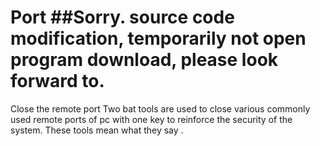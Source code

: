 # Port ##Sorry. source code modification, temporarily not open program download, please look forward to.
Close the remote port
Two bat tools are used to close various commonly used remote ports of pc with one key to reinforce the security of the system. These tools mean what they say .
